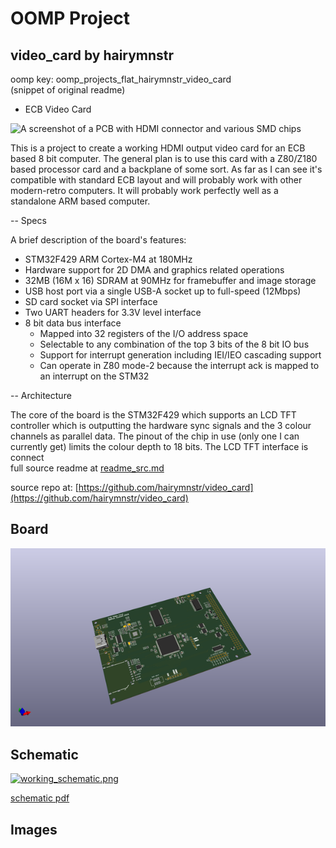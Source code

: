 # OOMP Project  
## video_card  by hairymnstr  
  
oomp key: oomp_projects_flat_hairymnstr_video_card  
(snippet of original readme)  
  
- ECB Video Card  
  
![A screenshot of a PCB with HDMI connector and various SMD chips](video_card.png)  
  
This is a project to create a working HDMI output video card for an ECB based 8 bit computer.  The general plan is to use this card with a Z80/Z180 based processor card and a backplane of some sort.  As far as I can see it's compatible with standard ECB layout and will probably work with other modern-retro computers.  It will probably work perfectly well as a standalone ARM based computer.  
  
-- Specs  
  
A brief description of the board's features:  
  
* STM32F429 ARM Cortex-M4 at 180MHz  
* Hardware support for 2D DMA and graphics related operations  
* 32MB (16M x 16) SDRAM at 90MHz for framebuffer and image storage  
* USB host port via a single USB-A socket up to full-speed (12Mbps)  
* SD card socket via SPI interface  
* Two UART headers for 3.3V level interface  
* 8 bit data bus interface  
  * Mapped into 32 registers of the I/O address space  
  * Selectable to any combination of the top 3 bits of the 8 bit IO bus  
  * Support for interrupt generation including IEI/IEO cascading support  
  * Can operate in Z80 mode-2 because the interrupt ack is mapped to an interrupt on the STM32  
  
-- Architecture  
  
The core of the board is the STM32F429 which supports an LCD TFT controller which is outputting the hardware sync signals and the 3 colour channels as parallel data.  The pinout of the chip in use (only one I can currently get) limits the colour depth to 18 bits.  The LCD TFT interface is connect  
  full source readme at [readme_src.md](readme_src.md)  
  
source repo at: [https://github.com/hairymnstr/video_card](https://github.com/hairymnstr/video_card)  
## Board  
  
[![working_3d.png](working_3d_600.png)](working_3d.png)  
## Schematic  
  
[![working_schematic.png](working_schematic_600.png)](working_schematic.png)  
  
[schematic pdf](working_schematic.pdf)  
## Images  
